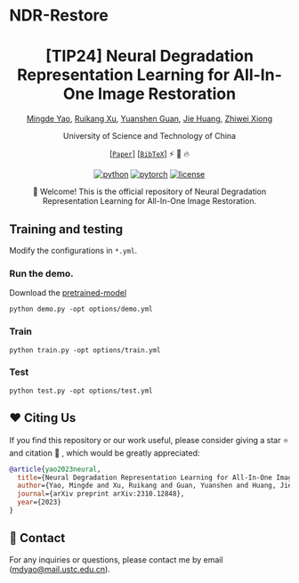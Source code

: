 # NDR-Restore 


<div align="center">

# [TIP24] Neural Degradation Representation Learning for All-In-One Image Restoration
[Mingde Yao](https://mdyao.github.io/), [Ruikang Xu](https://scholar.google.com/citations?user=PulrrscAAAAJ&hl=en), [Yuanshen Guan](https://scholar.google.com/citations?user=Qhea-zsAAAAJ&hl=en), [Jie Huang](https://huangkevinj.github.io/), [Zhiwei Xiong](http://staff.ustc.edu.cn/~zwxiong/)

University of Science and Technology of China



[[`Paper`](https://arxiv.org/abs/2310.12848)] [[`BibTeX`](#heart-citing-us)] :zap: :rocket: :fire:

[![python](https://img.shields.io/badge/-Python_3.8_%7C_3.9_%7C_3.10-blue?logo=python&logoColor=white)](https://github.com/pre-commit/pre-commit)
[![pytorch](https://img.shields.io/badge/PyTorch-ee4c2c?logo=pytorch&logoColor=white)](https://pytorch.org/get-started/locally/)
[![license](https://img.shields.io/badge/License-MIT-green.svg?labelColor=gray)](#license)

:rocket: Welcome! This is the official repository of Neural Degradation Representation Learning for All-In-One Image Restoration. 

</div>


## Training and testing

Modify the configurations in `*.yml`.

### Run the demo.
Download the [pretrained-model](https://huggingface.co/Mingde/pre-trained-models/resolve/main/model_L.pth?download=true)

`python demo.py -opt options/demo.yml`

### Train

`python train.py -opt options/train.yml`


### Test

`python test.py -opt options/test.yml`


## :heart: Citing Us
If you find this repository or our work useful, please consider giving a star :star: and citation :t-rex: , which would be greatly appreciated:

```bibtex
@article{yao2023neural,
  title={Neural Degradation Representation Learning for All-In-One Image Restoration},
  author={Yao, Mingde and Xu, Ruikang and Guan, Yuanshen and Huang, Jie and Xiong, Zhiwei},
  journal={arXiv preprint arXiv:2310.12848},
  year={2023}
}
```



## :email: Contact

<!-- If you have any problem with the released code, please do not hesitate to open an issue.-->

For any inquiries or questions, please contact me by email (mdyao@mail.ustc.edu.cn). 

